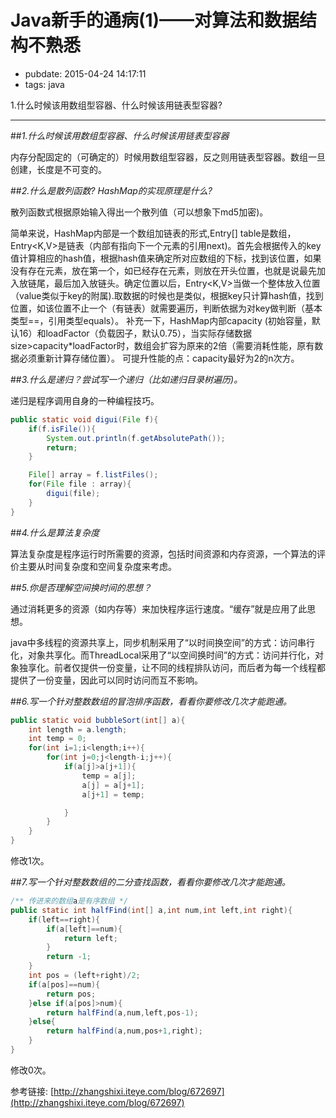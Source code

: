# Java新手的通病(1)——对算法和数据结构不熟悉

- pubdate: 2015-04-24 14:17:11
- tags: java

1.什么时候该用数组型容器、什么时候该用链表型容器?

----------------------------

##*1.什么时候该用数组型容器、什么时候该用链表型容器*

内存分配固定的（可确定的）时候用数组型容器，反之则用链表型容器。数组一旦创建，长度是不可变的。

##*2.什么是散列函数? HashMap的实现原理是什么?*

散列函数式根据原始输入得出一个散列值（可以想象下md5加密)。

简单来说，HashMap内部是一个数组加链表的形式,Entry[] table是数组，Entry<K,V>是链表（内部有指向下一个元素的引用next)。首先会根据传入的key值计算相应的hash值，根据hash值来确定所对应数组的下标，找到该位置，如果没有存在元素，放在第一个，如已经存在元素，则放在开头位置，也就是说最先加入放链尾，最后加入放链头。确定位置以后，Entry<K,V>当做一个整体放入位置（value类似于key的附属).取数据的时候也是类似，根据key只计算hash值，找到位置，如该位置不止一个（有链表）就需要遍历，判断依据为对key做判断（基本类型==，引用类型equals）。
补充一下，HashMap内部capacity (初始容量，默认16）和loadFactor（负载因子，默认0.75），当实际存储数据size>capacity\*loadFactor时，数组会扩容为原来的2倍（需要消耗性能，原有数据必须重新计算存储位置）。
可提升性能的点：capacity最好为2的n次方。

##*3.什么是递归？尝试写一个递归（比如递归目录树遍历)。*

递归是程序调用自身的一种编程技巧。

```java
public static void digui(File f){
	if(f.isFile()){
		System.out.println(f.getAbsolutePath());
		return;
	}

	File[] array = f.listFiles();
	for(File file : array){
		digui(file);
	}
}
```
##*4.什么是算法复杂度*

算法复杂度是程序运行时所需要的资源，包括时间资源和内存资源，一个算法的评价主要从时间复杂度和空间复杂度来考虑。

##*5.你是否理解空间换时间的思想？*

通过消耗更多的资源（如内存等）来加快程序运行速度。“缓存”就是应用了此思想。

java中多线程的资源共享上，同步机制采用了“以时间换空间”的方式：访问串行化，对象共享化。而ThreadLocal采用了“以空间换时间”的方式：访问并行化，对象独享化。前者仅提供一份变量，让不同的线程排队访问，而后者为每一个线程都提供了一份变量，因此可以同时访问而互不影响。

##*6.写一个针对整数数组的冒泡排序函数，看看你要修改几次才能跑通。*

```java
public static void bubbleSort(int[] a){
	int length = a.length;
	int temp = 0;
	for(int i=1;i<length;i++){
		for(int j=0;j<length-i;j++){
			if(a[j]>a[j+1]){
				temp = a[j];
				a[j] = a[j+1];
				a[j+1] = temp;

			}
		}
	}
}
```

修改1次。

##*7.写一个针对整数数组的二分查找函数，看看你要修改几次才能跑通。*

```java
/** 传进来的数组a是有序数组 */
public static int halfFind(int[] a,int num,int left,int right){
	if(left==right){
		if(a[left]==num){
			return left;
		}
		return -1;
	}
	int pos = (left+right)/2;
	if(a[pos]==num){
		return pos;
	}else if(a[pos]>num){
		return halfFind(a,num,left,pos-1);
	}else{
		return halfFind(a,num,pos+1,right);
	}
}
```

修改0次。




参考链接: [http://zhangshixi.iteye.com/blog/672697](http://zhangshixi.iteye.com/blog/672697)